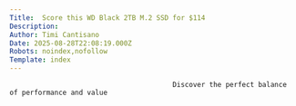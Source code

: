 ```yaml
---
Title:  Score this WD Black 2TB M.2 SSD for $114
Description: 
Author: Timi Cantisano
Date: 2025-08-28T22:08:19.000Z
Robots: noindex,nofollow
Template: index
---
```


                                            Discover the perfect balance of performance and value
                                        